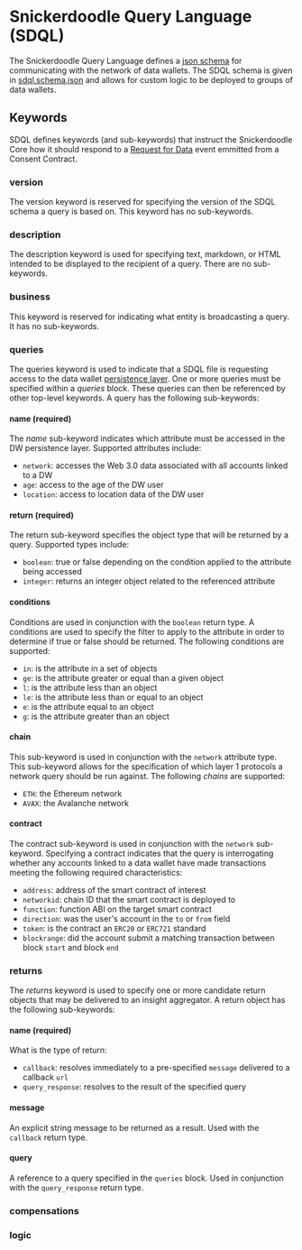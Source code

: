 # Snickerdoodle Query Language (SDQL)

The Snickerdoodle Query Language defines a [json schema](https://json-schema.org/) for communicating with the network of data wallets. The SDQL schema
is given in [sdql.schema.json](/documentation/sdql/sdql.schema.json) and allows for custom logic to be deployed to groups of data wallets.

## Keywords 

SDQL defines keywords (and sub-keywords) that instruct the Snickerdoodle Core how it should respond to a [Request for Data](/packages/contracts/README.md) event emmitted from a Consent Contract. 

### version

The version keyword is reserved for specifying the version of the SDQL schema a query is based on. This keyword has no sub-keywords. 

### description

The description keyword is used for specifying text, markdown, or HTML intended to be displayed to the recipient of a query. There are no sub-keywords. 

### business

This keyword is reserved for indicating what entity is broadcasting a query. It has no sub-keywords. 

### queries

The queries keyword is used to indicate that a SDQL file is requesting access to the data wallet [persistence layer](/packages/persistence/README.md). One or more queries must be specified within a *queries* block. These queries can then be referenced by other top-level keywords. A query has the following sub-keywords:

#### name (required)

The *name* sub-keyword indicates which attribute must be accessed in the DW persistence layer. Supported attributes include:

- `network`: accesses the Web 3.0 data associated with all accounts linked to a DW
- `age`: access to the age of the DW user
- `location`: access to location data of the DW user

#### return (required)

The return sub-keyword specifies the object type that will be returned by a query. Supported types include:

- `boolean`: true or false depending on the condition applied to the attribute being accessed
- `integer`: returns an integer object related to the referenced attribute

#### conditions

Conditions are used in conjunction with the `boolean` return type. A conditions are used to specify the filter to apply to the attribute in order to determine if true or false should be returned. The following conditions are supported:

- `in`: is the attribute in a set of objects
- `ge`: is the attribute greater or equal than a given object
- `l`: is the attribute less than an object
- `le`: is the attribute less than or equal to an object
- `e`: is the attribute equal to an object
- `g`: is the attribute greater than an object

#### chain

This sub-keyword is used in conjunction with the `network` attribute type. This sub-keyword allows for the specification of which layer 1 protocols a network query should be run against. The following *chains* are supported:

- `ETH`: the Ethereum network
- `AVAX`: the Avalanche network

#### contract

The contract sub-keyword is used in conjunction with the `network` sub-keyword. Specifying a contract indicates that the query is interrogating whether any accounts linked to a data wallet have made transactions meeting the following required characteristics:

- `address`: address of the smart contract of interest
- `networkid`: chain ID that the smart contract is deployed to
- `function`: function ABI on the target smart contract
- `direction`: was the user's account in the `to` or `from` field
- `token`: is the contract an `ERC20` or `ERC721` standard
- `blockrange`: did the account submit a matching transaction between block `start` and block `end`

### returns

The *returns* keyword is used to specify one or more candidate return objects that may be delivered to an insight aggregator. A return object has the following sub-keywords:

#### name (required)

What is the type of return:

- `callback`: resolves immediately to a pre-specified `message` delivered to a callback `url`
-  `query_response`: resolves to the result of the specified query

#### message 

An explicit string message to be returned as a result. Used with the `callback` return type. 

#### query

A reference to a query specified in the `queries` block. Used in conjunction with the `query_response` return type. 

### compensations

### logic